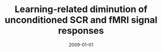 ---
title: "Learning-related diminution of unconditioned SCR and fMRI signal responses"
date: 2009-01-01
authors_string: D. Knight, N. Waters, M. King, Peter Bandettini
authors:
   - D. Knight
   - N. Waters
   - M. King
   - Peter Bandettini
author_ids:
   - david_knight
   - najah_waters
   - peter_bandettini
journal: 'NeuroImage'
volume: 
issue: 
pages: 843-848
book_title: ''
publisher: ''
abstract: ''
project_id: 
paper_url: 
doi: 
data_loc: ''
code_loc: ''
file: '/assets/publications//assets/publications/'
file_name: '/assets/publications/'
type: journal_article
pub_str: ' (2009) NeuroImage : 843-848'
layout: publication 
---